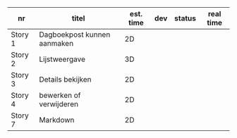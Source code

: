 nr      | titel                       | est. time | dev        | status | real time |
--------|-----------------------------|-----------|------------|--------|-----------|  
Story 1 | Dagboekpost kunnen aanmaken | 2D        |            |        |           |
Story 2 | Lijstweergave               | 3D        |            |        |           |
Story 3 | Details bekijken            | 2D        |            |        |           |
Story 4 | bewerken of verwijderen     | 2D        |            |        |           |
Story 7 | Markdown                    | 2D        |            |        |           |

